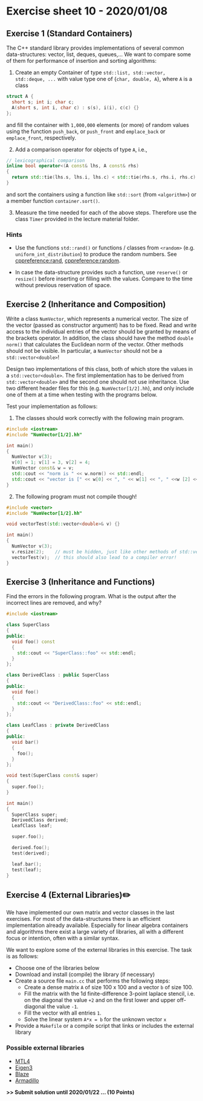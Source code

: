 # Exercise sheet 10 - 2020/01/08

## Exercise 1 (Standard Containers)
The C++ standard library provides implementations of several common data-structures: vector, list, deques, queues,...
We want to compare some of them for performance of insertion and sorting algorithms:

1. Create an empty Container of type `std::list, std::vector, std::deque, ...` with value type one of {`char, double, A`},
  where `A` is a class
```c++
struct A {
  short s; int i; char c;
  A(short s, int i, char c) : s(s), i(i), c(c) {}
};
```
  and fill the container with `1,000,000` elements (or more) of random values using the function `push_back`, or `push_front`
  and `emplace_back` or `emplace_front`, respectively.

2. Add a comparison operator for objects of type `A`, i.e.,
```c++
// lexicographical comparison
inline bool operator<(A const& lhs, A const& rhs)
{
  return std::tie(lhs.s, lhs.i, lhs.c) < std::tie(rhs.s, rhs.i, rhs.c);
}
```
  and sort the containers using a function like `std::sort` (from `<algorithm>`) or a member function `container.sort()`.

3. Measure the time needed for each of the above steps. Therefore use the class `Timer` provided in the lecture material folder.

### Hints
- Use the functions `std::rand()` or functions / classes from `<random>` (e.g. `uniform_int_distribution`) to produce the
  random numbers. See [cppreference:rand](https://en.cppreference.com/w/cpp/numeric/random/rand),
  [cppreference:random](https://en.cppreference.com/w/cpp/numeric/random).

- In case the data-structure provides such a function, use `reserve()` or `resize()` before inserting or filling with the values.
  Compare to the time without previous reservation of space.


## Exercise 2 (Inheritance and Composition)
Write a class `NumVector`, which represents a numerical vector. The size of the vector (passed as constructor argument)
has to be fixed. Read and write access to the individual entries of the vector should be granted by means of the
brackets operator. In addition, the class should have the method `double norm()` that calculates
the Euclidean norm of the vector. Other methods should not be visible. In particular, a `NumVector`
should not be a `std::vector<double>`!

Design two implementations of this class, both of which store the values in a `std::vector<double>`.
The first implementation has to be derived from `std::vector<double>` and the second one should
not use inheritance. Use two different header files for this (e.g. `NumVector[1/2].hh`), and only include
one of them at a time when testing with the programs below.

Test your implementation as follows:

1. The classes should work correctly with the following main program.
```c++
#include <iostream>
#include "NumVector[1/2].hh"

int main()
{
  NumVector v(3);
  v[0] = 1; v[1] = 3, v[2] = 4;
  NumVector const& w = v;
  std::cout << "norm is " << w.norm() << std::endl;
  std::cout << "vector is [" << w[0] << ", " << w[1] << ", " <<w [2] << "]" << std::endl;
}
```

2. The following program must not compile though!
```c++
#include <vector>
#include "NumVector[1/2].hh"

void vectorTest(std::vector<double>& v) {}

int main()
{
  NumVector v(3);
  v.resize(2);    // must be hidden, just like other methods of std::vector!
  vectorTest(v);  // this should also lead to a compiler error!
}
```

## Exercise 3 (Inheritance and Functions)
Find the errors in the following program. What is the output after the incorrect lines are removed,
and why?
```c++
#include <iostream>

class SuperClass
{
public:
  void foo() const
  {
    std::cout << "SuperClass::foo" << std::endl;
  }
};

class DerivedClass : public SuperClass
{
public:
  void foo()
  {
    std::cout << "DerivedClass::foo" << std::endl;
  }
};

class LeafClass : private DerivedClass
{
public:
  void bar()
  {
    foo();
  }
};

void test(SuperClass const& super)
{
  super.foo();
}

int main()
{
  SuperClass super;
  DerivedClass derived;
  LeafClass leaf;

  super.foo();

  derived.foo();
  test(derived);

  leaf.bar();
  test(leaf);
}
```


## Exercise 4 (External Libraries):pencil2:
We have implemented our own matrix and vector classes in the last exercises. For most of the
data-structures there is an efficient implementation already available. Especially for linear
algebra containers and algorithms there exist a large variety of libraries, all with a different focus
or intention, often with a similar syntax.

We want to explore some of the external libraries in this exercise. The task is as follows:
- Choose one of the libraries below
- Download and install (compile) the library (if necessary)
- Create a source file `main.cc` that performs the following steps:
  * Create a dense matrix `A` of size 100 x 100 and a vector `b` of size 100.
  * Fill the matrix with the 1d finite-difference 3-point laplace stencil, i.e. on the diagonal the value `+2` and on
    the first lower and upper off-diagonal the value `-1`.
  * Fill the vector with all entries `1`.
  * Solve the linear system `A*x = b` for the unknown vector `x`
- Provide a `Makefile` or a compile script that links or includes the external library

### Possible external libraries
- [MTL4](http://www.simunova.com/de/mtl4)
- [Eigen3](eigen.tuxfamily.org)
- [Blaze](https://bitbucket.org/blaze-lib/blaze)
- [Armadillo](http://arma.sourceforge.net)

**>> Submit solution until 2020/01/22 ... (10 Points)**

